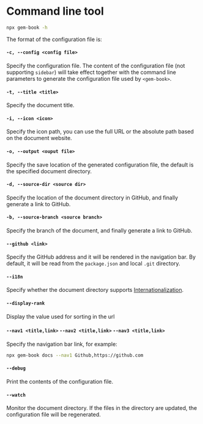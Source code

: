 # Command line tool

```bash
npx gem-book -h
```

The format of the configuration file is:

<gbp-raw src="/src/common/config.ts"></gbp-raw>

#### `-c, --config <config file>`

Specify the configuration file. The content of the configuration file (not supporting `sidebar`) will take effect together with the command line parameters to generate the configuration file used by `<gem-book>`.

#### `-t, --title <title>`

Specify the document title.

#### `-i, --icon <icon>`

Specify the icon path, you can use the full URL or the absolute path based on the document website.

#### `-o, --output <ouput file>`

Specify the save location of the generated configuration file, the default is the specified document directory.

#### `-d, --source-dir <source dir>`

Specify the location of the document directory in GitHub, and finally generate a link to GitHub.

#### `-b, --source-branch <source branch>`

Specify the branch of the document, and finally generate a link to GitHub.

#### `--github <link>`

Specify the GitHub address and it will be rendered in the navigation bar. By default, it will be read from the `package.json` and local `.git` directory.

#### `--i18n`

Specify whether the document directory supports [Internationalization](./002-i18n).

#### `--display-rank`

Display the value used for sorting in the url

#### `--nav1 <title,link>` `--nav2 <title,link>` `--nav3 <title,link>`

Specify the navigation bar link, for example:

```bash
npx gem-book docs --nav1 Github,https://github.com
```

#### `--debug`

Print the contents of the configuration file.

#### `--watch`

Monitor the document directory. If the files in the directory are updated, the configuration file will be regenerated.
